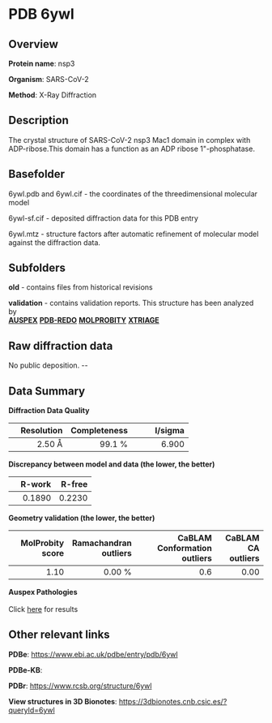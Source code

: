 # PDB 6ywl

## Overview

**Protein name**: nsp3

**Organism**: SARS-CoV-2

**Method**: X-Ray Diffraction

## Description

The crystal structure of SARS-CoV-2 nsp3 Mac1 domain in complex with ADP-ribose.This domain has a function as an ADP ribose 1"-phosphatase.

## Basefolder

6ywl.pdb and 6ywl.cif - the coordinates of the threedimensional molecular model

6ywl-sf.cif - deposited diffraction data for this PDB entry

6ywl.mtz - structure factors after automatic refinement of molecular model against the diffraction data.

## Subfolders



**old** - contains files from historical revisions

**validation** - contains validation reports. This structure has been analyzed by <br>[**AUSPEX**](https://github.com/thorn-lab/coronavirus_structural_task_force/tree/master/pdb/nsp3/SARS-CoV-2/6ywl/validation/auspex) [**PDB-REDO**](https://github.com/thorn-lab/coronavirus_structural_task_force/tree/master/pdb/nsp3/SARS-CoV-2/6ywl/validation/pdb-redo) [**MOLPROBITY**](https://github.com/thorn-lab/coronavirus_structural_task_force/tree/master/pdb/nsp3/SARS-CoV-2/6ywl/validation/molprobity) [**XTRIAGE**](https://github.com/thorn-lab/coronavirus_structural_task_force/blob/master/pdb/nsp3/SARS-CoV-2/6ywl/validation/Xtriage_output.log)   



## Raw diffraction data

No public deposition. --<br> 

## Data Summary
**Diffraction Data Quality**

|   | Resolution | Completeness| I/sigma |
|---|-------------:|----------------:|--------------:|
|   |2.50 Å|99.1  %|<img width=50/>6.900|

**Discrepancy between model and data (the lower, the better)**

|   | **R-work**| **R-free**   
|---|-------------:|----------------:|           
||  0.1890|  0.2230|

**Geometry validation (the lower, the better)**

|   |**MolProbity<br>score**| **Ramachandran<br>outliers** | **CaBLAM<br>Conformation outliers** | **CaBLAM<br>CA outliers** |
|---|-------------:|----------------:|----------------:|----------------:|
||  1.10|  0.00 %|0.6|0.00|

**Auspex Pathologies**<br> <br>Click [here](https://github.com/thorn-lab/coronavirus_structural_task_force/blob/master/pdb/nsp3/SARS-CoV-2/6ywl/validation/auspex/6ywl_auspex_comments.txt)  for results

 



## Other relevant links 
**PDBe**:  https://www.ebi.ac.uk/pdbe/entry/pdb/6ywl

**PDBe-KB**:  
 
**PDBr**: https://www.rcsb.org/structure/6ywl 

**View structures in 3D Bionotes**: https://3dbionotes.cnb.csic.es/?queryId=6ywl

